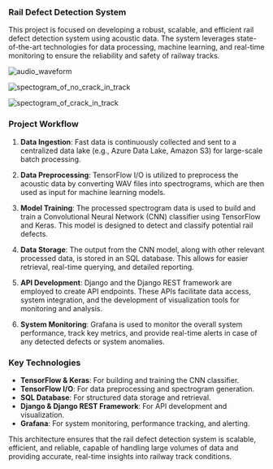### Rail Defect Detection System

This project is focused on developing a robust, scalable, and efficient rail defect detection system using acoustic data. The system leverages state-of-the-art technologies for data processing, machine learning, and real-time monitoring to ensure the reliability and safety of railway tracks.

![audio_waveform](https://github.com/user-attachments/assets/17cb13e4-343a-4d15-8458-fe5ac04d8371)

![spectogram_of_no_crack_in_track](https://github.com/user-attachments/assets/28b92872-498d-4b64-b7c8-10b363acb944)

![spectogram_of_crack_in_track](https://github.com/user-attachments/assets/8d282322-a570-49b5-b377-6249a33a2b49)


### Project Workflow

1. **Data Ingestion**: Fast data is continuously collected and sent to a centralized data lake (e.g., Azure Data Lake, Amazon S3) for large-scale batch processing.

2. **Data Preprocessing**: TensorFlow I/O is utilized to preprocess the acoustic data by converting WAV files into spectrograms, which are then used as input for machine learning models.

3. **Model Training**: The processed spectrogram data is used to build and train a Convolutional Neural Network (CNN) classifier using TensorFlow and Keras. This model is designed to detect and classify potential rail defects.

4. **Data Storage**: The output from the CNN model, along with other relevant processed data, is stored in an SQL database. This allows for easier retrieval, real-time querying, and detailed reporting.

5. **API Development**: Django and the Django REST framework are employed to create API endpoints. These APIs facilitate data access, system integration, and the development of visualization tools for monitoring and analysis.

6. **System Monitoring**: Grafana is used to monitor the overall system performance, track key metrics, and provide real-time alerts in case of any detected defects or system anomalies.

### Key Technologies

- **TensorFlow & Keras**: For building and training the CNN classifier.
- **TensorFlow I/O**: For data preprocessing and spectrogram generation.
- **SQL Database**: For structured data storage and retrieval.
- **Django & Django REST Framework**: For API development and visualization.
- **Grafana**: For system monitoring, performance tracking, and alerting.

This architecture ensures that the rail defect detection system is scalable, efficient, and reliable, capable of handling large volumes of data and providing accurate, real-time insights into railway track conditions.

